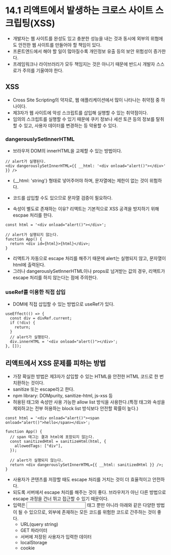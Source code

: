 # 14.1 리액트에서 발생하는 크로스 사이트 스크립팅(XSS)

- 개발자는 웹 사이트를 완성도 있고 충분한 성능을 내는 것과 동시에 외부의 위협에도 안전한 웹 사이트를 만들어야 할 책임이 있다.
- 프론트엔드에서 해야 할 일이 많아질수록 개인정보 유출 등의 보안 위험성이 증가한다.
- 프레임워크나 라이브러리가 모두 책임지는 것은 아니기 때문에 반드시 개발자 스스로가 주의를 기울여야 한다.

## XSS

- Cross Site Scripting의 약자로, 웹 애플리케이션에서 많이 나타나는 취약점 중 하나이다.
- 제3자가 웹 사이트에 악성 스크립트를 삽입해 실행할 수 있는 취약점이다.
- 임의의 스크립트를 실행할 수 있기 때문에 쿠키 정보나 세션 토큰 등의 정보를 탈취할 수 있고, 사용자 데이터를 변경하는 등 악용할 수 있다.

### dangerouslySetInnerHTML

- 브라우저 DOM의 innerHTML을 교체할 수 있는 방법이다.

```tsx
// alert가 실행된다.
<div dangerouslySetInnerHTML={{ __html: '<div onload="alert()"></div>' }} />
```

- {\_\_html: 'string'} 형태로 넣어주어야 하며, 문자열에는 제한이 없는 것이 위험하다.
- 코드를 삽입할 수도 있으므로 문자열 검증이 필요하다.

- 속성이 별도로 존재하는 이유? 리액트는 기본적으로 XSS 공격을 방지하기 위해 escpae 처리를 한다.

```tsx
const html = '<div onload="alert()"></div>';

// alert가 실행되지 않는다.
function App() {
  return <div id={html}>{html}</div>;
}
```

- 리액트가 자동으로 escape 처리를 해주기 때문에 alert는 실행되지 않고, 문자열이 html에 출력된다.
- 그러나 dangerouslySetInnerHTML이나 props로 넘겨받는 값의 경우, 리액트가 escape 처리를 하지 않는다는 점에 주의한다.

### useRef를 이용한 직접 삽입

- DOM에 직접 삽입할 수 있는 방법으로 useRef가 있다.

```tsx
useEffect(() => {
  const div = divRef.current;
  if (!div) {
    return;
  }
  // alert가 실행된다.
  div.innerHTML = '<div onload="alert()"></div>';
}, []);
```

## 리액트에서 XSS 문제를 피하는 방법

- 가장 확실한 방법은 제3자가 삽입할 수 있는 HTML을 안전한 HTML 코드로 한 번 치환하는 것이다.
- sanitize 또는 escape라고 한다.
- npm library: DOMpurity, sanitize-html, js-xss 등
- 허용된 태그와 속성만 사용 가능한 allow list 방식을 사용한다.(특정 태그와 속성을 제외하고는 전부 허용하는 block list 방식보다 안전할 확률이 높다.)

```tsx
const html = '<div onload="alert()"><span onload="alert()">hello</span></div>';

function App() {
  // span 태그는 결과 html에 포함되지 않는다.
  const sanitizedHtml = sanitizeHtml(html, {
    allowedTags: ["div"],
  });

  // alert가 실행되지 않는다.
  return <div dangerouslySetInnerHTML={{ __html: sanitizedHtml }} />;
}
```

- 사용자가 콘텐츠를 저장할 때도 escape 처리를 거치는 것이 더 효율적이고 안전하다.
- 되도록 서버에서 escape 처리를 해주는 것이 좋다. 브라우저가 아닌 다른 방법으로 escape 과정을 건너 뛰고 접근할 수 있기 때문이다.
- 입력은 <input> 태그 뿐만 아니라 아래와 같은 다양한 방법이 될 수 있으므로, 외부에 존재하는 모든 코드를 위험한 코드로 간주하는 것이 좋다.
  - URL(query string)
  - GET 파라미터
  - 서버에 저장된 사용자가 입력한 데이터
  - localStorage
  - cookie
